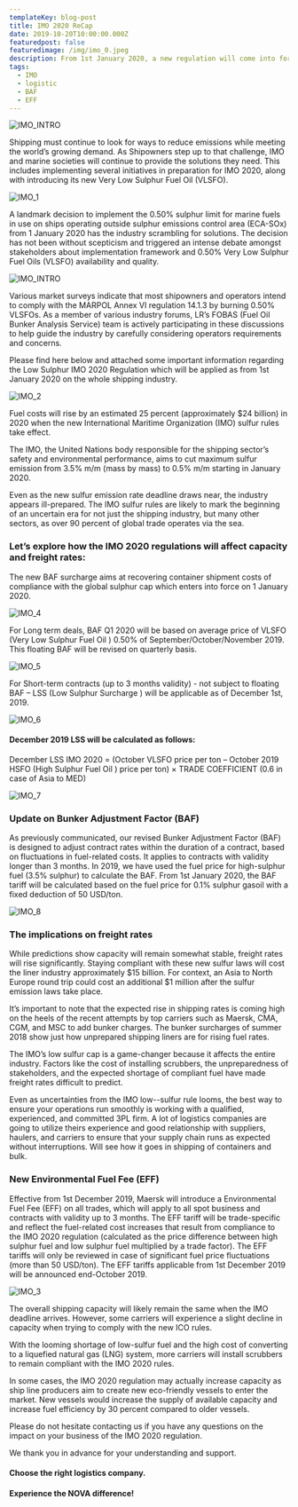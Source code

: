 ```yaml
---
templateKey: blog-post
title: IMO 2020 ReCap
date: 2019-10-20T10:00:00.000Z
featuredpost: false
featuredimage: /img/imo_0.jpeg
description: From 1st January 2020, a new regulation will come into force to reduce air pollution from ships globally. Whereas today ships can use fuel with up to 3.5% sulphur content (outside Emission Control Areas), the new global sulphur cap will be 0.5%.  The cost of compliance with the new regulation will be significant, so the cost of shipping will increase.
tags:
  - IMO
  - logistic
  - BAF
  - EFF
---
```

![IMO_INTRO](/img/imo_intro.jpeg)

Shipping must continue to look for ways to reduce emissions while meeting the world’s growing demand. As Shipowners step up to that challenge, IMO and marine societies will continue to provide the solutions they need. This includes implementing several initiatives in preparation for IMO 2020, along with introducing its new Very Low Sulphur Fuel Oil (VLSFO).

![IMO_1](/img/imo_1.jpeg)
 
A landmark decision to implement the 0.50% sulphur limit for marine fuels in use on ships operating outside sulphur emissions control area (ECA-SOx) from 1 January 2020 has the industry scrambling for solutions. The decision has not been without scepticism and triggered an intense debate amongst stakeholders about implementation framework and 0.50% Very Low Sulphur Fuel Oils (VLSFO) availability and quality.

![IMO_INTRO](/img/imo_0.jpeg)

Various market surveys indicate that most shipowners and operators intend to comply with the MARPOL Annex VI regulation 14.1.3 by burning 0.50% VLSFOs. As a member of various industry forums, LR’s FOBAS (Fuel Oil Bunker Analysis Service) team is actively participating in these discussions to help guide the industry by carefully considering operators requirements and concerns.

Please find here below and attached some important information regarding the Low Sulphur IMO 2020 Regulation which will be applied as from 1st January 2020 on the whole shipping industry.

![IMO_2](/img/imo_2.jpeg)
 
Fuel costs will rise by an estimated 25 percent (approximately $24 billion) in 2020 when the new International Maritime Organization (IMO) sulfur rules take effect.

The IMO, the United Nations body responsible for the shipping sector’s safety and environmental performance, aims to cut maximum sulfur emission from 3.5% m/m (mass by mass) to 0.5% m/m starting in January 2020.

Even as the new sulfur emission rate deadline draws near, the industry appears ill-prepared. The IMO sulfur rules are likely to mark the beginning of an uncertain era for not just the shipping industry, but many other sectors, as over 90 percent of global trade operates via the sea.

### Let’s explore how the IMO 2020 regulations will affect capacity and freight rates:
The new BAF surcharge aims at recovering container shipment costs of compliance with the global sulphur cap which enters into force on 1 January 2020.

![IMO_4](/img/imo_4.jpeg)
 
For Long term deals, BAF Q1 2020 will be based on average price of VLSFO (Very Low Sulphur Fuel Oil ) 0.50% of September/October/November 2019. This floating BAF will be revised on quarterly basis.

![IMO_5](/img/imo_5.jpeg)
 
For Short-term contracts (up to 3 months validity) - not subject to floating BAF – LSS (Low Sulphur Surcharge ) will be applicable as of December 1st, 2019.

![IMO_6](/img/imo_6.jpeg)

#### December 2019 LSS will be calculated as follows:
December LSS IMO 2020 = (October VLSFO price per ton – October 2019 HSFO (High Sulphur Fuel Oil ) price per ton) × TRADE COEFFICIENT   (0.6 in case of Asia to MED)

![IMO_7](/img/imo_7.jpeg)
 
### Update on Bunker Adjustment Factor (BAF)
As previously communicated, our revised Bunker Adjustment Factor (BAF) is designed to adjust contract rates within the duration of a contract, based on fluctuations in fuel-related costs. It applies to contracts with validity longer than 3 months. In 2019, we have used the fuel price for high-sulphur fuel (3.5% sulphur) to calculate the BAF. From 1st January 2020, the BAF tariff will be calculated based on the fuel price for 0.1% sulphur gasoil with a fixed deduction of 50 USD/ton.  

![IMO_8](/img/imo_8.jpeg)

### The implications on freight rates
While predictions show capacity will remain somewhat stable, freight rates will rise significantly. Staying compliant with these new sulfur laws will cost the liner industry approximately $15 billion. For context, an Asia to North Europe round trip could cost an additional $1 million after the sulfur emission laws take place.

It’s important to note that the expected rise in shipping rates is coming high on the heels of the recent attempts by top carriers such as Maersk, CMA, CGM, and MSC to add bunker charges. The bunker surcharges of summer 2018 show just how unprepared shipping liners are for rising fuel rates.

The IMO’s low sulfur cap is a game-changer because it affects the entire industry. Factors like the cost of installing scrubbers, the unpreparedness of stakeholders, and the expected shortage of compliant fuel have made freight rates difficult to predict. 

Even as uncertainties from the IMO low--sulfur rule looms, the best way to ensure your operations run smoothly is working with a qualified, experienced, and committed 3PL firm. A lot of logistics companies are going to utilize theirs experience and good relationship with suppliers, haulers, and carriers to ensure that your supply chain runs as expected without interruptions. Will see how it goes in shipping of containers and bulk.
 
### New Environmental Fuel Fee (EFF) 
Effective from 1st December 2019, Maersk will introduce a Environmental Fuel Fee (EFF) on all trades, which will apply to all spot business and contracts  with validity up to 3 months.  The EFF tariff will be trade-specific and reflect the fuel-related cost increases that result from compliance to the IMO 2020 regulation (calculated as the price difference between high sulphur fuel and low sulphur fuel multiplied by a trade factor).  The EFF tariffs will only be reviewed in case of significant fuel price fluctuations (more than 50 USD/ton).   The EFF tariffs applicable from 1st December 2019 will be announced end-October 2019.  

![IMO_3](/img/imo_3.jpeg)
 
The overall shipping capacity will likely remain the same when the IMO deadline arrives. However, some carriers will experience a slight decline in capacity when trying to comply with the new ICO rules.

With the looming shortage of low-sulfur fuel and the high cost of converting to a liquefied natural gas (LNG) system, more carriers will install scrubbers to remain compliant with the IMO 2020 rules.

In some cases, the IMO 2020 regulation may actually increase capacity as ship line producers aim to create new eco-friendly vessels to enter the market. New vessels would increase the supply of available capacity and increase fuel efficiency by 30 percent compared to older vessels.

Please do not hesitate contacting us if you have any questions on the impact on your business of the IMO 2020 regulation.  

We thank you in advance for your understanding and support.

#### Choose the right logistics company.

#### Experience the NOVA difference!